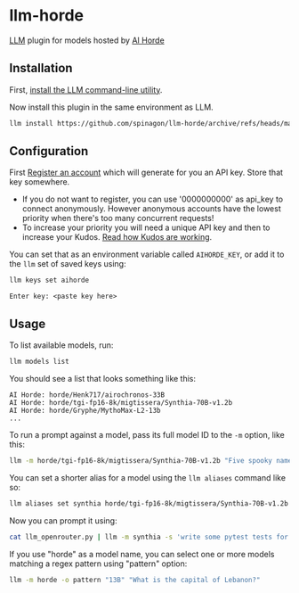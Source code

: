 # llm-horde
[LLM](https://llm.datasette.io/) plugin for models hosted by [AI Horde](https://aihorde.net/)

## Installation

First, [install the LLM command-line utility](https://llm.datasette.io/en/stable/setup.html).

Now install this plugin in the same environment as LLM.
```bash
llm install https://github.com/spinagon/llm-horde/archive/refs/heads/main.zip
```

## Configuration

First [Register an account](https://aihorde.net/register) which will generate for you an API key. Store that key somewhere.

 - If you do not want to register, you can use '0000000000' as api_key to connect anonymously. However anonymous accounts have the lowest priority when there's too many concurrent requests!
 - To increase your priority you will need a unique API key and then to increase your Kudos. [Read how Kudos are working](https://dbzer0.com/blog/the-kudos-based-economy-for-the-koboldai-horde/).

You can set that as an environment variable called `AIHORDE_KEY`, or add it to the `llm` set of saved keys using:

```bash
llm keys set aihorde
```
```
Enter key: <paste key here>
```

## Usage

To list available models, run:
```bash
llm models list
```
You should see a list that looks something like this:
```
AI Horde: horde/Henk717/airochronos-33B
AI Horde: horde/tgi-fp16-8k/migtissera/Synthia-70B-v1.2b
AI Horde: horde/Gryphe/MythoMax-L2-13b
...
```
To run a prompt against a model, pass its full model ID to the `-m` option, like this:
```bash
llm -m horde/tgi-fp16-8k/migtissera/Synthia-70B-v1.2b "Five spooky names for a pet vampire bat"
```
You can set a shorter alias for a model using the `llm aliases` command like so:
```bash
llm aliases set synthia horde/tgi-fp16-8k/migtissera/Synthia-70B-v1.2b
```
Now you can prompt it using:
```bash
cat llm_openrouter.py | llm -m synthia -s 'write some pytest tests for this'
```
If you use "horde" as a model name, you can select one or more models matching a regex pattern using "pattern" option:
```bash
llm -m horde -o pattern "13B" "What is the capital of Lebanon?"
```
